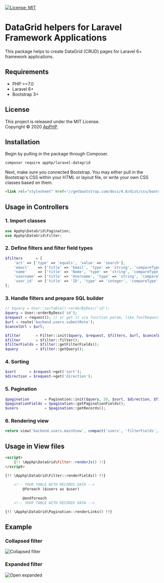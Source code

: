 [![License: MIT](https://img.shields.io/badge/License-MIT-brightgreen.svg)](https://opensource.org/licenses/MIT)


# DataGrid helpers for Laravel Framework Applications

This package helps to create DataGrid (CRUD) pages for Laravel 6+ framework applications.


## Requirements

* PHP >=7.0
* Laravel 6+
* Bootstrap 3+


## License

This project is released under the MIT License.   
Copyright © 2020 [ApPHP](https://www.apphp.com/).


## Installation

Begin by pulling in the package through Composer.

```bash
composer require apphp/laravel-datagrid
```

Next, make sure you connected Bootstrap. You may either pull in the Bootstrap's CSS within your HTML or layout file, or write your own CSS 
classes based on them. 

```html
<link rel="stylesheet" href="//getbootstrap.com/docs/4.0/dist/css/bootstrap.min.css">
```

## Usage in Controllers  

### 1. Import classes
```php 
use Apphp\DataGrid\Pagination;
use Apphp\DataGrid\Filter;
```

### 2. Define filters and filter field types
```php
$filters      = [
    'act' => ['type' => 'equals', 'value' => 'search'],
    'email'    => ['title' => 'Email', 'type' => 'string', 'compareType' => '%like%', 'validation' => ['maxLength' => 150]],
    'name'     => ['title' => 'Name', 'type' => 'string', 'compareType' => '%like%'],
    'username' => ['title' => 'Username', 'type' => 'string', 'compareType' => '%like%'],
    'user_id'  => ['title' => 'ID', 'type' => 'integer', 'compareType' => '=', 'validation' => ['max' => 10000000]],
];
```

### 3. Handle filters and prepare SQL builder
```php
// $query = User::sortable()->orderByDesc('id');
$query = User::orderByDesc('id');
$request = request(); // or get it via function param, like foo(Request $request){...}
$url = route('backend.users.submitRote');
$cancelUrl = $url;

$filter       = Filter::init($query, $request, $filters, $url, $cancelUrl, 'collapsed');
$filter       = $filter::filter();
$filterFields = $filter::getFilterFields();
$query        = $filter::getQuery();
```

### 4. Sorting
```php 
$sort      = $request->get('sort');
$direction = $request->get('direction');
```

### 5. Pagination
```php 
$pagination       = Pagination::init($query, 20, $sort, $direction, $filterFields)::paginate();
$paginationFields = $pagination::getPaginationFields();
$users            = $pagination::getRecords();
```

### 6. Rendering view
```php
return view('backend.users.mainView', compact('users', 'filterFields', 'paginationFields'));
```

## Usage in View files 
```html
<script>
    {!! \Apphp\DataGrid\Filter::renderJs() !!}
</script>

{!! \Apphp\DataGrid\Filter::renderFields() !!}
    
    <!-- YOUR TABLE WITH RECORDS DATA -->
        @foreach ($users as $user)
    
        @endforeach
    <!-- YOUR TABLE WITH RECORDS DATA -->

{!! \Apphp\DataGrid\Pagination::renderLinks() !!}
```

## Example
### Collapsed filter

![Collapsed filter](https://raw.githubusercontent.com/apphp/laravel-datagrid/master/images/filter-collapsed.png)

### Expanded filter
![Open expanded](https://raw.githubusercontent.com/apphp/laravel-datagrid/master/images/filter-expanded.png)
